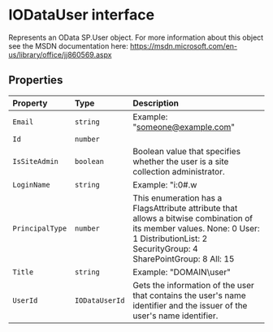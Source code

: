 # IODataUser interface







Represents an OData SP.User object. For more information about this object see the MSDN documentation here: https://msdn.microsoft.com/en-us/library/office/jj860569.aspx




## Properties

| Property	   | Type	| Description|
|:-------------|:-------|:-----------|
|`Email`      | `string` | Example: "someone@example.com" |
|`Id`      | `number` |  |
|`IsSiteAdmin`      | `boolean` | Boolean value that specifies whether the user is a site collection administrator. |
|`LoginName`      | `string` | Example: "i:0#.w|domain\user" |
|`PrincipalType`      | `number` | This enumeration has a FlagsAttribute attribute that allows a bitwise combination of its member values. None: 0 User: 1 DistributionList: 2 SecurityGroup: 4 SharePointGroup: 8 All: 15 |
|`Title`      | `string` | Example: "DOMAIN\user" |
|`UserId`      | `IODataUserId` | Gets the information of the user that contains the user's name identifier and the issuer of the user's name identifier. |






